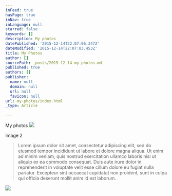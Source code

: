 ```yaml
---
inFeed: true
hasPage: true
inNav: true
inLanguage: null
starred: false
keywords: []
description: My photos
datePublished: '2015-12-14T22:07:06.347Z'
dateModified: '2015-12-14T22:07:03.453Z'
title: My Photos
author: []
sourcePath: _posts/2015-12-14-my-photos.md
published: true
authors: []
publisher:
  name: null
  domain: null
  url: null
  favicon: null
url: my-photos/index.html
_type: Article

---
```

My photos
![](https://s3-us-west-2.amazonaws.com/the-grid-img/p/9cc61b615fee1cdebba5bfb56ccdd8c8490455ba.jpg)

Image 2

> Lorem ipsum dolor sit amet, consectetur adipiscing elit, sed do eiusmod tempor incididunt ut labore et dolore magna aliqua. Ut enim ad minim veniam, quis nostrud exercitation ullamco laboris nisi ut aliquip ex ea commodo consequat. Duis aute irure dolor in reprehenderit in voluptate velit esse cillum dolore eu fugiat nulla pariatur. Excepteur sint occaecat cupidatat non proident, sunt in culpa qui officia deserunt mollit anim id est laborum.

![](https://s3-us-west-2.amazonaws.com/the-grid-img/p/884f47a93189de34d413c62ce76fd345d50069a1.jpg)